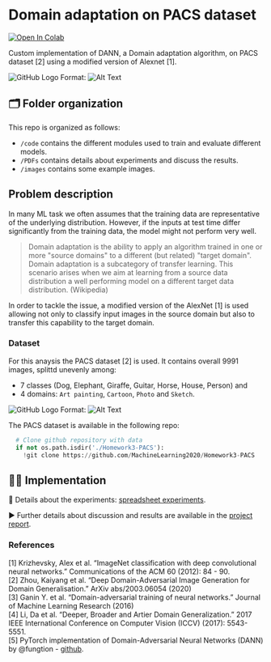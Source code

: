 # Domain adaptation on PACS dataset

[![Open In Colab](https://colab.research.google.com/assets/colab-badge.svg)](https://colab.research.google.com/drive/1d05ErjIoe4qO3AH9x9qO6YIi_XcV1paT?usp=sharing)

Custom implementation of DANN, a Domain adaptation algorithm, on PACS dataset [2] using a modified version of Alexnet [1]. 

![GitHub Logo](/images/logo.png)
Format: ![Alt Text](url)

## 🗂 Folder organization
This repo is organized as follows: 
- `/code` contains the different modules used to train and evaluate different models.
- `/PDFs` contains details about experiments and discuss the results.
- `/images` contains some example images.

## Problem description
In many ML task we often assumes that the training data are representative of the underlying distribution. However, if the inputs at test time differ
significantly from the training data, the model might not perform very well. 

> Domain adaptation is the ability to apply an algorithm trained in one or more "source domains" to a different (but related) "target domain". Domain adaptation is a subcategory of transfer learning. This scenario arises when we aim at learning from a source data distribution a well performing model on a different target data distribution. (Wikipedia)

In order to tackle the issue, a modified version of the AlexNet [1] is used allowing not only to classify input images in the source domain but also to transfer this capability to the target domain. 

### Dataset
For this anaysis the PACS dataset [2] is used. It contains overall 9991 images, splittd unevenly among:
- 7 classes (Dog, Elephant, Giraffe, Guitar, Horse, House, Person) and 
- 4 domains: `Art painting`, `Cartoon`, `Photo` and `Sketch`.

![GitHub Logo](/images/logo.png)
Format: ![Alt Text](url)

The PACS dataset is available in the following repo:
```python
  # Clone github repository with data
  if not os.path.isdir('./Homework3-PACS'):
    !git clone https://github.com/MachineLearning2020/Homework3-PACS
```

## 👨‍💻 Implementation 

🔗 Details about the experiments: [spreadsheet experiments](https://docs.google.com/spreadsheets/d/1uLhNkXpfvKClKMzDB2up0mOgv7D9yjEpBaQuIOw4xbw).

▶ Further details about discussion and results are available in the [project report](./report.pdf).

### References

[1] Krizhevsky, Alex et al. “ImageNet classification with deep convolutional neural networks.” Communications of the ACM 60 (2012): 84 - 90.<br>
[2] Zhou, Kaiyang et al. “Deep Domain-Adversarial Image Generation for Domain Generalisation.” ArXiv abs/2003.06054 (2020)<br>
[3] Ganin Y. et al. “Domain-adversarial training of neural networks.” Journal of Machine Learning Research (2016)<br>
[4] Li, Da et al. “Deeper, Broader and Artier Domain Generalization.” 2017 IEEE International Conference on Computer Vision (ICCV) (2017): 5543-5551.<br>
[5] PyTorch implementation of Domain-Adversarial Neural Networks (DANN) by @fungtion - [github](https://github.com/fungtion/DANN).
